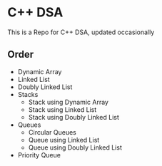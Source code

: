 # C++ DSA

This is a Repo for C++ DSA, updated occasionally


## Order

- Dynamic Array
- Linked List
- Doubly Linked List
- Stacks
    - Stack using Dynamic Array
    - Stack using Linked List
    - Stack using Doubly Linked List
- Queues
    - Circular Queues
    - Queue using Linked List
    - Queue using Doubly Linked List
- Priority Queue
